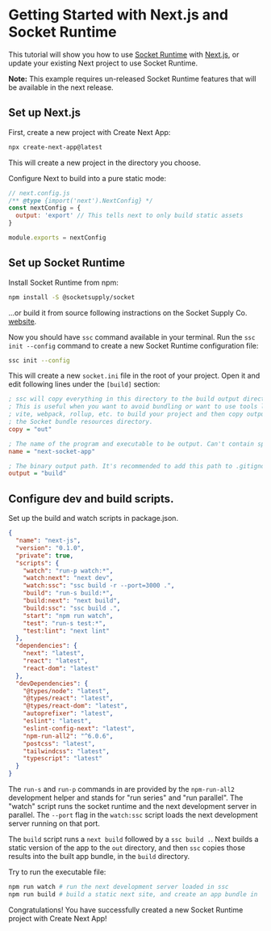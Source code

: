 # Getting Started with Next.js and Socket Runtime

This tutorial will show you how to use [Socket Runtime](https://github.com/socketsupply/socket)
with [Next.js](https://nextjs.org), or update your existing Next project to use Socket Runtime.

**Note:** This example requires un-released Socket Runtime features that will be available in the next release.

## Set up Next.js

First, create a new project with Create Next App:

```bash
npx create-next-app@latest
```

This will create a new project in the directory you choose.

Configure Next to build into a pure static mode:

```js
// next.config.js
/** @type {import('next').NextConfig} */
const nextConfig = {
  output: 'export' // This tells next to only build static assets
}

module.exports = nextConfig

```

## Set up Socket Runtime

Install Socket Runtime from npm:

```bash
npm install -S @socketsupply/socket
```

...or build it from source following instractions on the Socket Supply Co. [website](https://socketsupply.co).

Now you should have `ssc` command available in your terminal. Run the `ssc init --config` command to create a new Socket Runtime configuration file:

```bash
ssc init --config
```

This will create a new `socket.ini` file in the root of your project. Open it and edit following lines under
the `[build]` section:

```ini
; ssc will copy everything in this directory to the build output directory.
; This is useful when you want to avoid bundling or want to use tools like
; vite, webpack, rollup, etc. to build your project and then copy output to
; the Socket bundle resources directory.
copy = "out"

; The name of the program and executable to be output. Can't contain spaces or special characters. Required field.
name = "next-socket-app"

; The binary output path. It's recommended to add this path to .gitignore.
output = "build"
```

## Configure dev and build scripts.

Set up the build and watch scripts in package.json.

```json
{
  "name": "next-js",
  "version": "0.1.0",
  "private": true,
  "scripts": {
    "watch": "run-p watch:*",
    "watch:next": "next dev",
    "watch:ssc": "ssc build -r --port=3000 .",
    "build": "run-s build:*",
    "build:next": "next build",
    "build:ssc": "ssc build .",
    "start": "npm run watch",
    "test": "run-s test:*",
    "test:lint": "next lint"
  },
  "dependencies": {
    "next": "latest",
    "react": "latest",
    "react-dom": "latest"
  },
  "devDependencies": {
    "@types/node": "latest",
    "@types/react": "latest",
    "@types/react-dom": "latest",
    "autoprefixer": "latest",
    "eslint": "latest",
    "eslint-config-next": "latest",
    "npm-run-all2": "^6.0.6",
    "postcss": "latest",
    "tailwindcss": "latest",
    "typescript": "latest"
  }
}
```

The `run-s` and `run-p` commands in are provided by the `npm-run-all2` development helper and stands for "run series" and "run parallel". The "watch" script runs the socket runtime and the next development server in parallel. The `--port` flag in the `watch:ssc` script loads the next development server running on that port.

The `build` script runs a `next build` followed by a `ssc build .`. Next builds a static version of the app to the `out` directory, and then `ssc` copies those results into the built app bundle, in the `build` directory.

Try to run the executable file:

```bash
npm run watch # run the next development server loaded in ssc
npm run build # build a static next site, and create an app bundle in `build``
```

Congratulations! You have successfully created a new Socket Runtime project with Create Next App!

